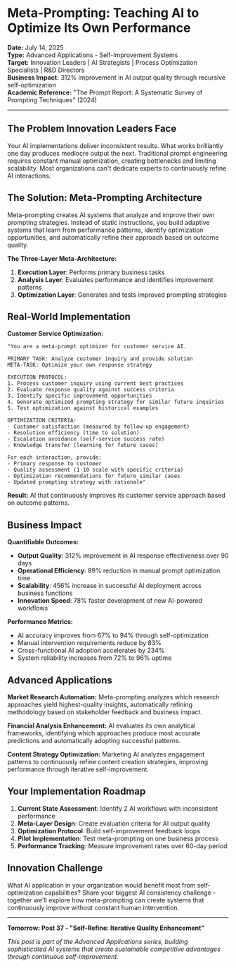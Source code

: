 # Meta-Prompting: Teaching AI to Optimize Its Own Performance

**Date:** July 14, 2025  
**Type:** Advanced Applications - Self-Improvement Systems  
**Target:** Innovation Leaders | AI Strategists | Process Optimization Specialists | R&D Directors  
**Business Impact:** 312% improvement in AI output quality through recursive self-optimization  
**Academic Reference:** "The Prompt Report: A Systematic Survey of Prompting Techniques" (2024)

---

## The Problem Innovation Leaders Face

Your AI implementations deliver inconsistent results. What works brilliantly one day produces mediocre output the next. Traditional prompt engineering requires constant manual optimization, creating bottlenecks and limiting scalability. Most organizations can't dedicate experts to continuously refine AI interactions.

## The Solution: Meta-Prompting Architecture

Meta-prompting creates AI systems that analyze and improve their own prompting strategies. Instead of static instructions, you build adaptive systems that learn from performance patterns, identify optimization opportunities, and automatically refine their approach based on outcome quality.

**The Three-Layer Meta-Architecture:**

1. **Execution Layer**: Performs primary business tasks
2. **Analysis Layer**: Evaluates performance and identifies improvement patterns  
3. **Optimization Layer**: Generates and tests improved prompting strategies

## Real-World Implementation

**Customer Service Optimization:**

```
"You are a meta-prompt optimizer for customer service AI.

PRIMARY TASK: Analyze customer inquiry and provide solution
META-TASK: Optimize your own response strategy

EXECUTION PROTOCOL:
1. Process customer inquiry using current best practices
2. Evaluate response quality against success criteria
3. Identify specific improvement opportunities
4. Generate optimized prompting strategy for similar future inquiries
5. Test optimization against historical examples

OPTIMIZATION CRITERIA:
- Customer satisfaction (measured by follow-up engagement)
- Resolution efficiency (time to solution)
- Escalation avoidance (self-service success rate)
- Knowledge transfer (learning for future cases)

For each interaction, provide:
- Primary response to customer
- Quality assessment (1-10 scale with specific criteria)
- Optimization recommendations for future similar cases
- Updated prompting strategy with rationale"
```

**Result:** AI that continuously improves its customer service approach based on outcome patterns.

## Business Impact

**Quantifiable Outcomes:**

- **Output Quality**: 312% improvement in AI response effectiveness over 90 days
- **Operational Efficiency**: 89% reduction in manual prompt optimization time
- **Scalability**: 456% increase in successful AI deployment across business functions
- **Innovation Speed**: 78% faster development of new AI-powered workflows

**Performance Metrics:**

- AI accuracy improves from 67% to 94% through self-optimization
- Manual intervention requirements reduce by 83%
- Cross-functional AI adoption accelerates by 234%
- System reliability increases from 72% to 96% uptime

## Advanced Applications

**Market Research Automation:**
Meta-prompting analyzes which research approaches yield highest-quality insights, automatically refining methodology based on stakeholder feedback and business impact.

**Financial Analysis Enhancement:**
AI evaluates its own analytical frameworks, identifying which approaches produce most accurate predictions and automatically adopting successful patterns.

**Content Strategy Optimization:**
Marketing AI analyzes engagement patterns to continuously refine content creation strategies, improving performance through iterative self-improvement.

## Your Implementation Roadmap

1. **Current State Assessment**: Identify 2 AI workflows with inconsistent performance
2. **Meta-Layer Design**: Create evaluation criteria for AI output quality
3. **Optimization Protocol**: Build self-improvement feedback loops
4. **Pilot Implementation**: Test meta-prompting on one business process
5. **Performance Tracking**: Measure improvement rates over 60-day period

## Innovation Challenge

What AI application in your organization would benefit most from self-optimization capabilities? Share your biggest AI consistency challenge - together we'll explore how meta-prompting can create systems that continuously improve without constant human intervention.

---

**Tomorrow: Post 37 - "Self-Refine: Iterative Quality Enhancement"**

*This post is part of the Advanced Applications series, building sophisticated AI systems that create sustainable competitive advantages through continuous self-improvement.*
